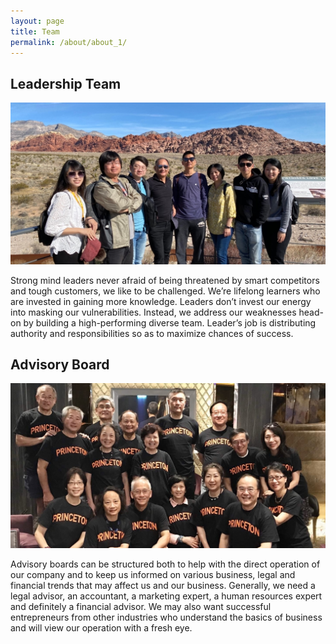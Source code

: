 ```yaml
---
layout: page
title: Team
permalink: /about/about_1/
---
```

## Leadership Team

![Leadership Team](/assets/img/inoptical.jpg)

Strong mind leaders never afraid of being threatened by smart competitors and tough customers, we like to be challenged. We’re lifelong learners who are invested in gaining more knowledge. Leaders don’t invest our energy into masking our vulnerabilities. Instead, we address our weaknesses head-on by building a high-performing diverse team. Leader’s job is distributing authority and responsibilities so as to maximize chances of success.

## Advisory Board

![Advisory Team](/assets/img/princeton.jpg)

Advisory boards can be structured both to help with the direct operation of our company and to keep us informed on various business, legal and financial trends that may affect us and our business. Generally, we need a legal advisor, an accountant, a marketing expert, a human resources expert and definitely a financial advisor. We may also want successful entrepreneurs from other industries who understand the basics of business and will view our operation with a fresh eye.





